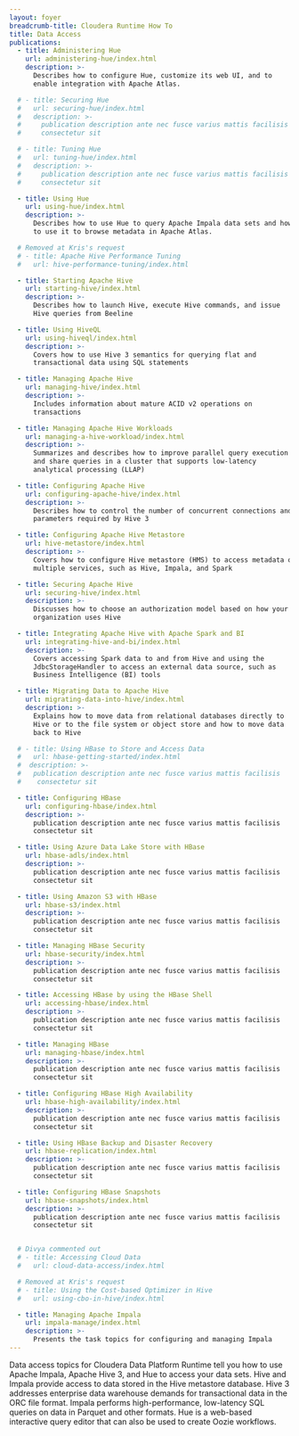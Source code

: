 ```yaml
---
layout: foyer
breadcrumb-title: Cloudera Runtime How To
title: Data Access
publications:
  - title: Administering Hue
    url: administering-hue/index.html
    description: >-
      Describes how to configure Hue, customize its web UI, and to
      enable integration with Apache Atlas.

  # - title: Securing Hue
  #   url: securing-hue/index.html
  #   description: >-
  #     publication description ante nec fusce varius mattis facilisis
  #     consectetur sit

  # - title: Tuning Hue
  #   url: tuning-hue/index.html
  #   description: >-
  #     publication description ante nec fusce varius mattis facilisis
  #     consectetur sit

  - title: Using Hue
    url: using-hue/index.html
    description: >-
      Describes how to use Hue to query Apache Impala data sets and how
      to use it to browse metadata in Apache Atlas.

  # Removed at Kris's request
  # - title: Apache Hive Performance Tuning
  #   url: hive-performance-tuning/index.html

  - title: Starting Apache Hive
    url: starting-hive/index.html
    description: >-
      Describes how to launch Hive, execute Hive commands, and issue
      Hive queries from Beeline

  - title: Using HiveQL
    url: using-hiveql/index.html
    description: >-
      Covers how to use Hive 3 semantics for querying flat and
      transactional data using SQL statements

  - title: Managing Apache Hive
    url: managing-hive/index.html
    description: >-
      Includes information about mature ACID v2 operations on
      transactions

  - title: Managing Apache Hive Workloads
    url: managing-a-hive-workload/index.html
    description: >-
      Summarizes and describes how to improve parallel query execution
      and share queries in a cluster that supports low-latency
      analytical processing (LLAP)

  - title: Configuring Apache Hive
    url: configuring-apache-hive/index.html
    description: >-
      Describes how to control the number of concurrent connections and
      parameters required by Hive 3

  - title: Configuring Apache Hive Metastore
    url: hive-metastore/index.html
    description: >-
      Covers how to configure Hive metastore (HMS) to access metadata of
      multiple services, such as Hive, Impala, and Spark

  - title: Securing Apache Hive
    url: securing-hive/index.html
    description: >-
      Discusses how to choose an authorization model based on how your
      organization uses Hive

  - title: Integrating Apache Hive with Apache Spark and BI
    url: integrating-hive-and-bi/index.html
    description: >-
      Covers accessing Spark data to and from Hive and using the
      JdbcStorageHandler to access an external data source, such as
      Business Intelligence (BI) tools

  - title: Migrating Data to Apache Hive
    url: migrating-data-into-hive/index.html
    description: >-
      Explains how to move data from relational databases directly to
      Hive or to the file system or object store and how to move data
      back to Hive

  # - title: Using HBase to Store and Access Data
  #   url: hbase-getting-started/index.html
  #  description: >-
  #   publication description ante nec fusce varius mattis facilisis
  #    consectetur sit

  - title: Configuring HBase
    url: configuring-hbase/index.html
    description: >-
      publication description ante nec fusce varius mattis facilisis
      consectetur sit

  - title: Using Azure Data Lake Store with HBase
    url: hbase-adls/index.html
    description: >-
      publication description ante nec fusce varius mattis facilisis
      consectetur sit

  - title: Using Amazon S3 with HBase
    url: hbase-s3/index.html
    description: >-
      publication description ante nec fusce varius mattis facilisis
      consectetur sit

  - title: Managing HBase Security
    url: hbase-security/index.html
    description: >-
      publication description ante nec fusce varius mattis facilisis
      consectetur sit

  - title: Accessing HBase by using the HBase Shell
    url: accessing-hbase/index.html
    description: >-
      publication description ante nec fusce varius mattis facilisis
      consectetur sit

  - title: Managing HBase
    url: managing-hbase/index.html
    description: >-
      publication description ante nec fusce varius mattis facilisis
      consectetur sit

  - title: Configuring HBase High Availability
    url: hbase-high-availability/index.html
    description: >-
      publication description ante nec fusce varius mattis facilisis
      consectetur sit

  - title: Using HBase Backup and Disaster Recovery
    url: hbase-replication/index.html
    description: >-
      publication description ante nec fusce varius mattis facilisis
      consectetur sit

  - title: Configuring HBase Snapshots
    url: hbase-snapshots/index.html
    description: >-
      publication description ante nec fusce varius mattis facilisis
      consectetur sit


  # Divya commented out
  # - title: Accessing Cloud Data
  #   url: cloud-data-access/index.html

  # Removed at Kris's request
  # - title: Using the Cost-based Optimizer in Hive
  #   url: using-cbo-in-hive/index.html

  - title: Managing Apache Impala
    url: impala-manage/index.html
    description: >-
      Presents the task topics for configuring and managing Impala
---
```

Data access topics for Cloudera Data Platform Runtime tell you how to
use Apache Impala, Apache Hive 3, and Hue to access your
data sets.  Hive and Impala provide access to data stored in the Hive
metastore database. Hive 3 addresses enterprise data warehouse demands
for transactional data in the ORC file format. Impala performs
high-performance, low-latency SQL queries on data in Parquet and other
formats. Hue is a web-based interactive query editor that can also be
used to create Oozie workflows.
